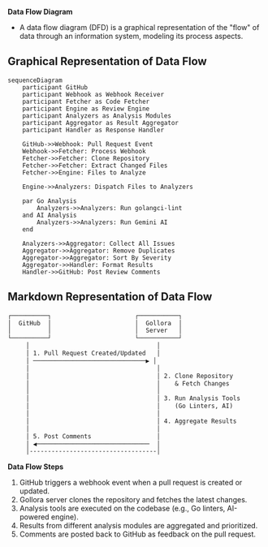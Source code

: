 **Data Flow Diagram**
- A data flow diagram (DFD) is a graphical representation of the "flow" of data through an information system, modeling its process aspects.

## Graphical Representation of Data Flow

```mermaid 
sequenceDiagram
    participant GitHub
    participant Webhook as Webhook Receiver
    participant Fetcher as Code Fetcher
    participant Engine as Review Engine
    participant Analyzers as Analysis Modules
    participant Aggregator as Result Aggregator
    participant Handler as Response Handler
    
    GitHub->>Webhook: Pull Request Event
    Webhook->>Fetcher: Process Webhook
    Fetcher->>Fetcher: Clone Repository
    Fetcher->>Fetcher: Extract Changed Files
    Fetcher->>Engine: Files to Analyze
    
    Engine->>Analyzers: Dispatch Files to Analyzers
    
    par Go Analysis
        Analyzers->>Analyzers: Run golangci-lint
    and AI Analysis
        Analyzers->>Analyzers: Run Gemini AI
    end
    
    Analyzers->>Aggregator: Collect All Issues
    Aggregator->>Aggregator: Remove Duplicates
    Aggregator->>Aggregator: Sort By Severity
    Aggregator->>Handler: Format Results
    Handler->>GitHub: Post Review Comments
```

## Markdown Representation of Data Flow

```markdown
┌──────────┐                       ┌───────────┐
│  GitHub  │                       │  Gollora  │
│          │                       │  Server   │
└──────────┘                       └───────────┘
     │                                   │
     │ 1. Pull Request Created/Updated   │
     │ ───────────────────────────────▶ │
     │                                   │
     │                                   │ 2. Clone Repository
     │                                   │    & Fetch Changes
     │                                   │
     │                                   │ 3. Run Analysis Tools
     │                                   │    (Go Linters, AI)
     │                                   │
     │                                   │ 4. Aggregate Results
     │                                   │
     │ 5. Post Comments                  │
     │ ◀───────────────────────────────  │
     │-----------------------------------│

```

**Data Flow Steps**
1. GitHub triggers a webhook event when a pull request is created or updated.
2. Gollora server clones the repository and fetches the latest changes.
3. Analysis tools are executed on the codebase (e.g., Go linters, AI-powered engine).
4. Results from different analysis modules are aggregated and prioritized.
5. Comments are posted back to GitHub as feedback on the pull request.
